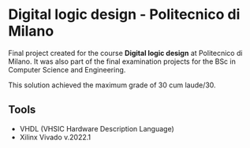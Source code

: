 # Digital logic design - Politecnico di Milano
 
Final project created for the course **Digital logic design** at Politecnico di Milano.
It was also part of the final examination projects for the BSc in Computer Science and Engineering.  

This solution achieved the maximum grade of 30 cum laude/30.

## Tools
* VHDL (VHSIC Hardware Description Language)
* Xilinx Vivado v.2022.1 
